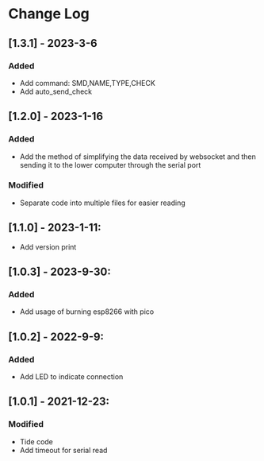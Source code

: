 # Change Log

## [1.3.1] - 2023-3-6

### Added
- Add command: SMD,NAME,TYPE,CHECK
- Add auto_send_check

## [1.2.0] - 2023-1-16

### Added
- Add the method of simplifying the data received by websocket and then sending it to the lower computer through the serial port

### Modified
- Separate code into multiple files for easier reading


## [1.1.0] - 2023-1-11:
- Add version print


## [1.0.3] - 2023-9-30:

### Added
- Add usage of burning esp8266 with pico


## [1.0.2] - 2022-9-9:

### Added
- Add LED to indicate connection


## [1.0.1] - 2021-12-23:

### Modified
- Tide code
- Add timeout for serial read